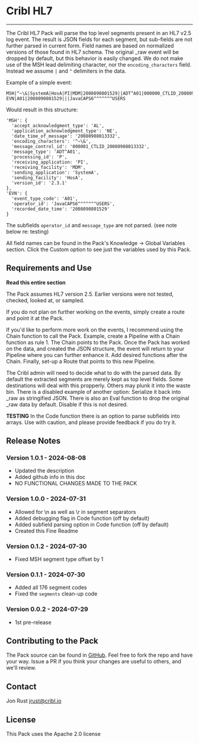 # Cribl HL7
----

The Cribl HL7 Pack will parse the top level segments present in an HL7 v2.5 log event. The result is JSON fields for each segment, but sub-fields are not further parsed in current form. Field names are based on normalized versions of those found in HL7 schema. The original _raw event will be dropped by default, but this behavior is easily changed. We do not make use of the MSH lead delimiting character, nor the `encoding_characters` field. Instead we assume `|` and `^` delimiters in the data.

Example of a simple event:
```
MSH|^~\&|SystemA|HosA|PI|MDM|2008090801529||ADT^A01|000000_CTLID_2008090801529|P|2.3.1|||AL|NE
EVN|A01|2008090801529|||JavaCAPS6^^^^^^^USERS
```

Would result in this structure:
```
'MSH': {
  'accept_acknowledgment_type': 'AL',
  'application_acknowledgment_type': 'NE',
  'date_time_of_message': '20080908013332',
  'encoding_characters': '^~\&',
  'message_control_id': '000001_CTLID_20080908013332',
  'message_type': 'ADT^A01',
  'processing_id': 'P',
  'receiving_application: 'PI',
  'receiving_facility': 'MDM',
  'sending_application': 'SystemA',
  'sending_facility': 'HosA',
  'version_id': '2.3.1'
},
'EVN': {
  'event_type_code': 'A01',
  'operator_id': 'JavaCAPS6^^^^^^^USERS',
  'recorded_date_time': '2008090801529'
}
```

The subfields `operator_id` and `message_type` are not parsed. (see note below re: testing)

All field names can be found in the Pack's Knowledge -> Global Variables section. Click the Custom option to see just the variables used by this Pack.

## Requirements and Use

**Read this entire section**

The Pack assumes HL7 version 2.5. Earlier versions were not tested, checked, looked at, or sampled.

If you do not plan on further working on the events, simply create a route and point it at the Pack.

If you'd like to perform more work on the events, I recommend using the Chain function to call the Pack. Example, create a Pipeline with a Chain function as rule 1. The Chain points to the Pack. Once the Pack has worked on the data, and created the JSON structure, the event will return to your Pipeline where you can further enhance it. Add desired functions after the Chain. Finally, set-up a Route that points to this new Pipeline.

The Cribl admin will need to decide what to do with the parsed data. By default the extracted segments are merely kept as top level fields. Some destinations will deal with this propperly. Others may plunk it into the waste bin. There is a disabled example of another option: Serialize it back into _raw as stringified JSON. There is also an Eval function to drop the original _raw data by default. Disable if this is not desired.

**TESTING** In the Code function there is an option to parse subfields into arrays. Use with caution, and please provide feedback if you do try it.


## Release Notes

### Version 1.0.1 - 2024-08-08
* Updated the description
* Added github info in this doc
* NO FUNCTIONAL CHANGES MADE TO THE PACK

### Version 1.0.0 - 2024-07-31
* Allowed for \n as well as \r in segment separators
* Added debugging flag in Code function (off by default)
* Added subfield parsing option in Code function (off by default)
* Created this Fine Readme

### Version 0.1.2 - 2024-07-30
* Fixed MSH segment type offset by 1

### Version 0.1.1 - 2024-07-30
* Added all 176 segment codes
* Fixed the `segments` clean-up code

### Version 0.0.2 - 2024-07-29
* 1st pre-release

## Contributing to the Pack
The Pack source can be found in [GitHub](https://github.com/camrunr/cribl-hl7). Feel free to fork the repo and have your way. Issue a PR if you think your changes are useful to others, and we'll review.

## Contact
Jon Rust <jrust@cribl.io>


## License
This Pack uses the Apache 2.0 license

